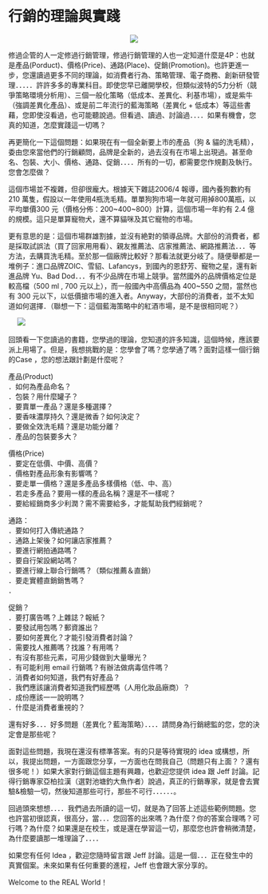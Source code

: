 # 行銷的理論與實踐 

<div style="clear: both; text-align: center;"><a href="http://2.bp.blogspot.com/-iiTbebEwOt0/VhMcHZKiLzI/AAAAAAAALo8/aOBNsc5Cksc/s1600/dog.jpg" style="margin-left: 1em; margin-right: 1em;"><img border="0" src="http://2.bp.blogspot.com/-iiTbebEwOt0/VhMcHZKiLzI/AAAAAAAALo8/aOBNsc5Cksc/s1600/dog.jpg"/></a></div>
<p>修過企管的人一定修過行銷管理，修過行銷管理的人也一定知道什麼是4P：也就是產品(Porduct)、價格(Price)、通路(Place)、促銷(Promotion)。也許更進一步，您還讀過更多不同的理論，如消費者行為、策略管理、電子商務、創新研發管理．．．．．許許多多的專業科目。即使您早已離開學校，但類似波特的5力分析（競爭策略環境分析用）、三個一般化策略（低成本、差異化、利基市場），或是紫牛（強調差異化產品）、或是前二年流行的藍海策略（差異化 + 低成本）等這些書藉，您即使沒看過，也可能聽說過。但看過、讀過、討論過．．．．如果有機會，您真的知道，怎麼實踐這一切嗎？<a name="more"></a></p>
<p>再更簡化一下這個問題：如果現在有一個全新要上市的產品（狗 &amp; 貓的洗毛精），委由您來當他們的行銷顧問，品牌是全新的，過去沒有在市場上出現過。甚至命名、包裝、大小、價格、通路、促銷．．．．所有的一切，都需要您作規劃及執行。您會怎麼做？</p>
<p>這個市場並不複雜，但卻很龐大。根據天下雜誌2006/4 報導，國內養狗數約有 210 萬隻，假設以一年使用4瓶洗毛精。單單狗狗市場一年就可用掉800萬瓶，以平均單價300 元（價格分佈：200~400~800）計算，這個市場一年約有 2.4 億的規模。這只是單算寵物犬，還不算貓咪及其它寵物的市場。</p>
<p>更有意思的是：這個市場群雄割據，並沒有絶對的領導品牌。大部份的消費者，都是採取試誤法（買了回家用用看）、親友推薦法、店家推薦法、網路推薦法．．．等方法，去購買洗毛精。至於那一個廠牌比較好？那看法就更分岐了。隨便舉都是一堆例子：進口品牌ZOIC、雪貂、Lafancys，到國內的恩舒芳、寵物之星，還有新進品牌 Yu、Bad Dod．．．有不少品牌在市場上競爭。當然國外的品牌價格定位是較高檔（500 ml , 700 元以上），而一般國內中高價品為 400~550 之間，當然也有 300 元以下，以低價搶市場的進入者。Anyway，大部份的消費者，並不太知道如何選擇．（聯想一下：這個藍海策略中的紅酒市場，是不是很相同呢？）</p>
<p> <a href="http://1.bp.blogspot.com/-Y1ljzzApbd0/VhMcHUfe8HI/AAAAAAAALo4/gMs8qprLZZo/s1600/dogsha.jpg" style="margin-left: 1em; margin-right: 1em; text-align: center;"><img border="0" src="http://1.bp.blogspot.com/-Y1ljzzApbd0/VhMcHUfe8HI/AAAAAAAALo4/gMs8qprLZZo/s1600/dogsha.jpg"/></a></p>
<p>回頭看一下您讀過的書籍，您學過的理論，您知道的許多知識，這個時候，應該要派上用場了。但是，我想挑戰的是：您學會了嗎？您學通了嗎？面對這樣一個行銷的Case ，您的想法跟計劃是什麼呢？</p>
<p>產品(Product)<br/>．如何為產品命名？<br/>．包裝？用什麼罐子？<br/>．要賣單一產品？還是多種選擇？<br/>．要香味濃厚持久？還是微香？如何決定？<br/>．要做全效洗毛精？還是功能分離？<br/>．產品的包裝要多大？</p>
<p>價格(Price)<br/>．要定在低價、中價、高價？<br/>．價格對產品形象有影響嗎？<br/>．要走單一價格？還是多產品多樣價格（低、中、高）<br/>．若走多產品？要用一樣的產品名稱？還是不一樣呢？<br/>．要給經銷商多少利潤？需不需要給多，才能幫助我們經銷呢？</p>
<p>通路：<br/>．要如何打入傳統通路？<br/>．通路上架後？如何讓店家推薦？<br/>．要進行網拍通路嗎？<br/>．要自行架設網站嗎？<br/>．要進行線上聯合行銷嗎？（類似推薦＆直銷）<br/>．要走實體直銷銷售嗎？<br/>．</p>
<p>促銷？<br/>．要打廣告嗎？上雜誌？報紙？<br/>．要發試用包嗎？郵資誰出？<br/>．要如何差異化？才能引發消費者討論？<br/>．需要找人推薦嗎？找誰？有用嗎？<br/>．有沒有那些元素，可用少錢做到大量曝光？<br/>．有可能利用 email 行銷嗎？有辦法做病毒信件嗎？<br/>．消費者如何知道，我們有好產品？<br/>．我們應該讓消費者知道我們經歷嗎（人用化妝品廠商）？<br/>．成份應該一一說明嗎？<br/>．什麼是消費者重視的？</p>
<p>還有好多．．．好多問題（差異化？藍海策略）．．．．請問身為行銷總監的您，您的決定會是那些呢？</p>
<p>面對這些問題，我現在還沒有標準答案。有的只是等待實現的 idea 或構想，所以，我提出問題，一方面跟您分享，一方面也在問我自己（問題只有上面？？還有很多呢！）如果大家對行銷這個主題有興趣，也歡迎您提供 idea 跟 Jeff 討論。記得行銷專家亞柏拉漢（選對池塘釣大魚作者）說過，真正的行銷專家，就是會去實驗&amp;檢驗一切，然後知道那些可行，那些不可行．．．．．．。</p>
<p>回過頭來想想．．．．我們過去所讀的這一切，就是為了回答上述這些範例問題。您也許當初很認真，很高分，當．．．您回答的出來嗎？為什麼？你的答案合理嗎？可行嗎？為什麼？如果還是在校生，或是還在學習這一切，那麼您也許會稍微清楚，為什麼要讀那一堆理論了．．．．</p>
<p>如果您有任何 Idea ，歡迎您隨時留言跟 Jeff 討論。這是一個．．．正在發生中的真實個案。未來如果有任何重要的進程，Jeff 也會跟大家分享的。</p>
<p>Welcome to the REAL World！</p>